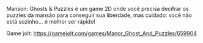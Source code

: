 Manson: Ghosts & Puzzles é um game 2D onde você precisa decifrar os puzzles da mansão para conseguir sua liberdade, mas cuidado: você não está sozinho... é melhor ser rápido!

Game jolt: https://gamejolt.com/games/Manor_Ghost_And_Puzzles/659904
